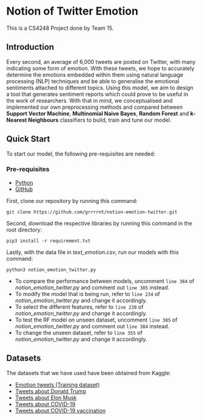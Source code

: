 # Notion of Twitter Emotion

This is a CS4248 Project done by Team 15. 

## Introduction

Every second, an average of 6,000 tweets are posted on Twitter, with many indicating some form of emotion. With these tweets, we hope to accurately determine the emotions embedded within them using natural language processing (NLP) techniques and be able to generalise the emotional sentiments attached to different topics. Using this model, we aim to design a tool that generates sentiment reports which could prove to be useful in the work of researchers. With that in mind, we conceptualised and implemented our own preprocessing methods and compared between **Support Vector Machine**, **Multinomial Naive Bayes**, **Random Forest** and **k-Nearest Neighbours** classifiers to build, train and tune our model.

## Quick Start
To start our model, the following pre-requisites are needed:

### Pre-requisites
* [Python](https://www.python.org/downloads/)
* [GitHub](https://github.com/)

First, clone our repository by running this command:
```
git clone https://github.com/grrrrnt/notion-emotion-twitter.git
```

Second, download the respective libraries by running this command in the root directory:

```
pip3 install -r requirement.txt
```

Lastly, with the data file in _text_emotion.csv_, run our models with this command:

```
python3 notion_emotion_twitter.py
```

* To compare the performance between models, uncomment `line 384` of  _notion_emotion_twitter.py_ and comment out `line 385` instead.
* To modify the model that is being run, refer to `line 234` of _notion_emotion_twitter.py_ and change it accordingly.
* To select the different features, refer to `line 238` of _notion_emotion_twitter.py_ and change it accordingly.
* To test the RF model on unseen dataset, uncomment `line 385` of  _notion_emotion_twitter.py_ and comment out `line 384` instead.
* To change the unseen dataset, refer to `line 355` of _notion_emotion_twitter.py_ and change it accordingly.

## Datasets
The datasets that we have used have been obtained from Kaggle:
* [Emotion tweets (Training dataset)](https://www.python.org/downloads/)
* [Tweets about Donald Trump](https://www.kaggle.com/gpreda/trump-tweets)
* [Tweets about Elon Musk](https://www.kaggle.com/kulgen/elon-musks-tweets)
* [Tweets about COVID-19](https://www.kaggle.com/gpreda/covid19-tweets)
* [Tweets about COVID-19 vaccination](https://www.kaggle.com/gpreda/pfizer-vaccine-tweets)
